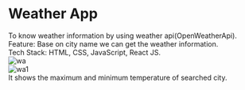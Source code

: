 # Weather App
To know weather information by using weather api(OpenWeatherApi).<br/>
Feature: Base on city name we can get the weather information.<br/>
Tech Stack: HTML, CSS, JavaScript, React JS.<br/>
![wa](https://user-images.githubusercontent.com/89126653/163800008-0b11e021-fd5f-4dcf-80a1-c1108d121136.JPG)<br/>
![wa1](https://user-images.githubusercontent.com/89126653/163800050-b731ae6e-3a07-46f0-8b7a-04cb9f00d9c9.JPG)<br/>
It shows the maximum and minimum temperature of searched city.

